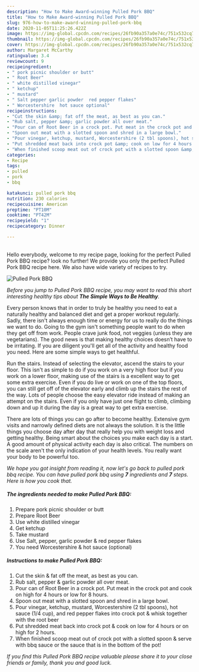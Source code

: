 ```yaml
---
description: "How to Make Award-winning Pulled Pork BBQ"
title: "How to Make Award-winning Pulled Pork BBQ"
slug: 976-how-to-make-award-winning-pulled-pork-bbq
date: 2020-11-05T11:25:26.422Z
image: https://img-global.cpcdn.com/recipes/26fb90a357a0e74c/751x532cq70/pulled-pork-bbq-recipe-main-photo.jpg
thumbnail: https://img-global.cpcdn.com/recipes/26fb90a357a0e74c/751x532cq70/pulled-pork-bbq-recipe-main-photo.jpg
cover: https://img-global.cpcdn.com/recipes/26fb90a357a0e74c/751x532cq70/pulled-pork-bbq-recipe-main-photo.jpg
author: Margaret McCarthy
ratingvalue: 3.4
reviewcount: 9
recipeingredient:
- " pork picnic shoulder or butt"
- " Root Beer"
- " white distilled vinegar"
- " ketchup"
- " mustard"
- " Salt pepper garlic powder  red pepper flakes"
- " Worcestershire  hot sauce optional"
recipeinstructions:
- "Cut the skin &amp; fat off the meat, as best as you can."
- "Rub salt, pepper &amp; garlic powder all over meat."
- "Pour can of Root Beer in a crock pot. Put meat in the crock pot and cook on high for 4 hours or low for 8 hours."
- "Spoon out meat with a slotted spoon and shred in a large bowl."
- "Pour vinegar, ketchup, mustard, Worcestershire (2 tbl spoons), hot sauce (1/4 cup), and red pepper flakes into crock pot &amp; whisk together with the root beer"
- "Put shredded meat back into crock pot &amp; cook on low for 4 hours or on high for 2 hours."
- "When finished scoop meat out of crock pot with a slotted spoon &amp; serve with bbq sauce or the sauce that is in the bottom of the pot!"
categories:
- Recipe
tags:
- pulled
- pork
- bbq

katakunci: pulled pork bbq 
nutrition: 230 calories
recipecuisine: American
preptime: "PT10M"
cooktime: "PT42M"
recipeyield: "1"
recipecategory: Dinner

---
```

<br>
Hello everybody, welcome to my recipe page, looking for the perfect Pulled Pork BBQ recipe? look no further! We provide you only the perfect Pulled Pork BBQ recipe here. We also have wide variety of recipes to try.
<br>


![Pulled Pork BBQ](https://img-global.cpcdn.com/recipes/26fb90a357a0e74c/751x532cq70/pulled-pork-bbq-recipe-main-photo.jpg)

<i>Before you jump to Pulled Pork BBQ recipe, you may want to read this short interesting healthy tips about <strong>The Simple Ways to Be Healthy</strong>.</i>

Every person knows that in order to truly be healthy you need to eat a naturally healthy and balanced diet and get a proper workout regularly. Sadly, there isn't always enough time or energy for us to really do the things we want to do. Going to the gym isn't something people want to do when they get off from work. People crave junk food, not veggies (unless they are vegetarians). The good news is that making healthy choices doesn’t have to be irritating. If you are diligent you'll get all of the activity and healthy food you need. Here are some simple ways to get healthful.

Run the stairs. Instead of selecting the elevator, ascend the stairs to your floor. This isn't as simple to do if you work on a very high floor but if you work on a lower floor, making use of the stairs is a excellent way to get some extra exercise. Even if you do live or work on one of the top floors, you can still get off of the elevator early and climb up the stairs the rest of the way. Lots of people choose the easy elevator ride instead of making an attempt on the stairs. Even if you only have just one flight to climb, climbing down and up it during the day is a great way to get extra exercise. 

There are lots of things you can go after to become healthy. Extensive gym visits and narrowly defined diets are not always the solution. It is the little things you choose day after day that really help you with weight loss and getting healthy. Being smart about the choices you make each day is a start. A good amount of physical activity each day is also critical. The numbers on the scale aren't the only indication of your health levels. You really want your body to be powerful too. 


<i>We hope you got insight from reading it, now let's go back to pulled pork bbq recipe. You can have pulled pork bbq using <strong>7</strong> ingredients and <strong>7</strong> steps. Here is how you cook that.
</i>

##### The ingredients needed to make Pulled Pork BBQ:

1. Prepare  pork picnic shoulder or butt
1. Prepare  Root Beer
1. Use  white distilled vinegar
1. Get  ketchup
1. Take  mustard
1. Use  Salt, pepper, garlic powder &amp; red pepper flakes
1. You need  Worcestershire &amp; hot sauce (optional)


##### Instructions to make Pulled Pork BBQ:

1. Cut the skin &amp; fat off the meat, as best as you can.
1. Rub salt, pepper &amp; garlic powder all over meat.
1. Pour can of Root Beer in a crock pot. Put meat in the crock pot and cook on high for 4 hours or low for 8 hours.
1. Spoon out meat with a slotted spoon and shred in a large bowl.
1. Pour vinegar, ketchup, mustard, Worcestershire (2 tbl spoons), hot sauce (1/4 cup), and red pepper flakes into crock pot &amp; whisk together with the root beer
1. Put shredded meat back into crock pot &amp; cook on low for 4 hours or on high for 2 hours.
1. When finished scoop meat out of crock pot with a slotted spoon &amp; serve with bbq sauce or the sauce that is in the bottom of the pot!


<i>If you find this Pulled Pork BBQ recipe valuable please share it to your close friends or family, thank you and good luck.</i>

